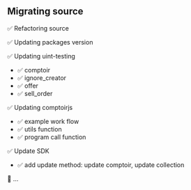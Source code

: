 ## Migrating source

:white_check_mark: Refactoring source

:white_check_mark: Updating packages version

:white_check_mark: Updating uint-testing
  - :white_check_mark: comptoir
  - :white_check_mark: ignore_creator
  - :white_check_mark: offer
  - :white_check_mark: sell_order

:white_check_mark: Updating comptoirjs
  - :white_check_mark: example work flow
  - :white_check_mark: utils function
  - :white_check_mark: program call function

:white_check_mark: Update SDK
  - :white_check_mark: add update method: update comptoir, update collection

:white_square_button: ...
